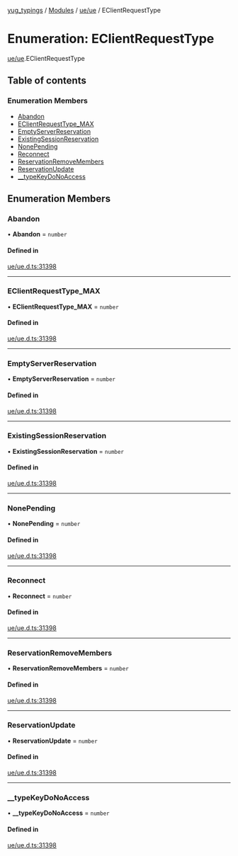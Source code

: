 [yug_typings](../README.md) / [Modules](../modules.md) / [ue/ue](../modules/ue_ue.md) / EClientRequestType

# Enumeration: EClientRequestType

[ue/ue](../modules/ue_ue.md).EClientRequestType

## Table of contents

### Enumeration Members

- [Abandon](ue_ue.EClientRequestType.md#abandon)
- [EClientRequestType\_MAX](ue_ue.EClientRequestType.md#eclientrequesttype_max)
- [EmptyServerReservation](ue_ue.EClientRequestType.md#emptyserverreservation)
- [ExistingSessionReservation](ue_ue.EClientRequestType.md#existingsessionreservation)
- [NonePending](ue_ue.EClientRequestType.md#nonepending)
- [Reconnect](ue_ue.EClientRequestType.md#reconnect)
- [ReservationRemoveMembers](ue_ue.EClientRequestType.md#reservationremovemembers)
- [ReservationUpdate](ue_ue.EClientRequestType.md#reservationupdate)
- [\_\_typeKeyDoNoAccess](ue_ue.EClientRequestType.md#__typekeydonoaccess)

## Enumeration Members

### Abandon

• **Abandon** = `number`

#### Defined in

[ue/ue.d.ts:31398](https://github.com/YugMetaverse/yug_typings/blob/25cad34/ue/ue.d.ts#L31398)

___

### EClientRequestType\_MAX

• **EClientRequestType\_MAX** = `number`

#### Defined in

[ue/ue.d.ts:31398](https://github.com/YugMetaverse/yug_typings/blob/25cad34/ue/ue.d.ts#L31398)

___

### EmptyServerReservation

• **EmptyServerReservation** = `number`

#### Defined in

[ue/ue.d.ts:31398](https://github.com/YugMetaverse/yug_typings/blob/25cad34/ue/ue.d.ts#L31398)

___

### ExistingSessionReservation

• **ExistingSessionReservation** = `number`

#### Defined in

[ue/ue.d.ts:31398](https://github.com/YugMetaverse/yug_typings/blob/25cad34/ue/ue.d.ts#L31398)

___

### NonePending

• **NonePending** = `number`

#### Defined in

[ue/ue.d.ts:31398](https://github.com/YugMetaverse/yug_typings/blob/25cad34/ue/ue.d.ts#L31398)

___

### Reconnect

• **Reconnect** = `number`

#### Defined in

[ue/ue.d.ts:31398](https://github.com/YugMetaverse/yug_typings/blob/25cad34/ue/ue.d.ts#L31398)

___

### ReservationRemoveMembers

• **ReservationRemoveMembers** = `number`

#### Defined in

[ue/ue.d.ts:31398](https://github.com/YugMetaverse/yug_typings/blob/25cad34/ue/ue.d.ts#L31398)

___

### ReservationUpdate

• **ReservationUpdate** = `number`

#### Defined in

[ue/ue.d.ts:31398](https://github.com/YugMetaverse/yug_typings/blob/25cad34/ue/ue.d.ts#L31398)

___

### \_\_typeKeyDoNoAccess

• **\_\_typeKeyDoNoAccess** = `number`

#### Defined in

[ue/ue.d.ts:31398](https://github.com/YugMetaverse/yug_typings/blob/25cad34/ue/ue.d.ts#L31398)
